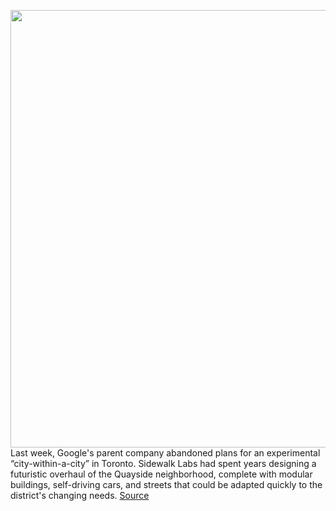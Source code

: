 <img src='https://cdn.vox-cdn.com/thumbor/m21r-VykR3QK67M5HZM0gAgucsQ=/0x0:2880x1490/1200x675/filters:focal(1210x515:1670x975)/cdn.vox-cdn.com/uploads/chorus_image/image/66796457/Sidewalk_Labs___Housing_Vision.0.png' width='700px' /><br/>
Last week, Google's parent company abandoned plans for an experimental “city-within-a-city” in Toronto. Sidewalk Labs had spent years designing a futuristic overhaul of the Quayside neighborhood, complete with modular buildings, self-driving cars, and streets that could be adapted quickly to the district's changing needs.
<a href='https://www.theverge.com/21257195/alphabet-sidewalk-labs-minnesota-experimental-city-technoutopian-city-failures'> Source <a/>